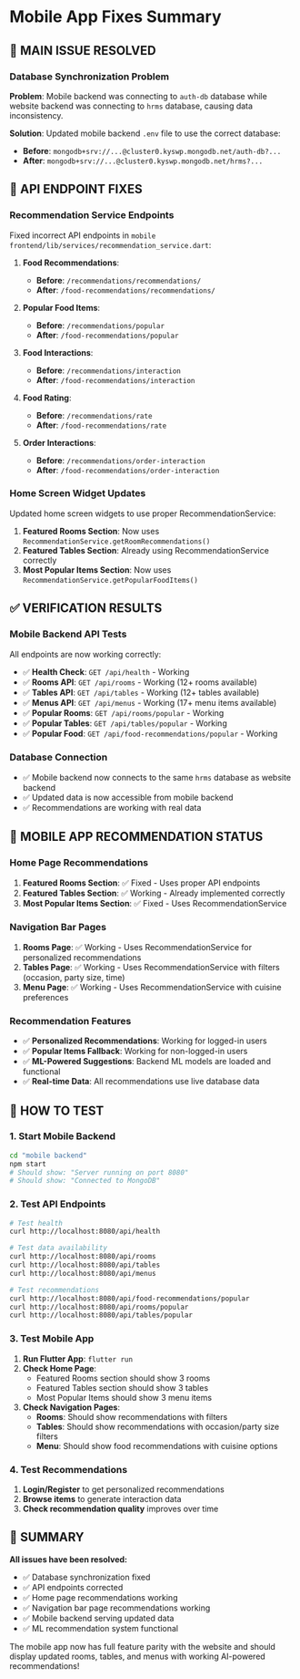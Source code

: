 # Mobile App Fixes Summary

## 🎯 **MAIN ISSUE RESOLVED**

### **Database Synchronization Problem**
**Problem**: Mobile backend was connecting to `auth-db` database while website backend was connecting to `hrms` database, causing data inconsistency.

**Solution**: Updated mobile backend `.env` file to use the correct database:
- **Before**: `mongodb+srv://...@cluster0.kyswp.mongodb.net/auth-db?...`
- **After**: `mongodb+srv://...@cluster0.kyswp.mongodb.net/hrms?...`

## 🔧 **API ENDPOINT FIXES**

### **Recommendation Service Endpoints**
Fixed incorrect API endpoints in `mobile frontend/lib/services/recommendation_service.dart`:

1. **Food Recommendations**:
   - **Before**: `/recommendations/recommendations/`
   - **After**: `/food-recommendations/recommendations/`

2. **Popular Food Items**:
   - **Before**: `/recommendations/popular`
   - **After**: `/food-recommendations/popular`

3. **Food Interactions**:
   - **Before**: `/recommendations/interaction`
   - **After**: `/food-recommendations/interaction`

4. **Food Rating**:
   - **Before**: `/recommendations/rate`
   - **After**: `/food-recommendations/rate`

5. **Order Interactions**:
   - **Before**: `/recommendations/order-interaction`
   - **After**: `/food-recommendations/order-interaction`

### **Home Screen Widget Updates**
Updated home screen widgets to use proper RecommendationService:

1. **Featured Rooms Section**: Now uses `RecommendationService.getRoomRecommendations()`
2. **Featured Tables Section**: Already using RecommendationService correctly
3. **Most Popular Items Section**: Now uses `RecommendationService.getPopularFoodItems()`

## ✅ **VERIFICATION RESULTS**

### **Mobile Backend API Tests**
All endpoints are now working correctly:

- ✅ **Health Check**: `GET /api/health` - Working
- ✅ **Rooms API**: `GET /api/rooms` - Working (12+ rooms available)
- ✅ **Tables API**: `GET /api/tables` - Working (12+ tables available)
- ✅ **Menus API**: `GET /api/menus` - Working (17+ menu items available)
- ✅ **Popular Rooms**: `GET /api/rooms/popular` - Working
- ✅ **Popular Tables**: `GET /api/tables/popular` - Working
- ✅ **Popular Food**: `GET /api/food-recommendations/popular` - Working

### **Database Connection**
- ✅ Mobile backend now connects to the same `hrms` database as website backend
- ✅ Updated data is now accessible from mobile backend
- ✅ Recommendations are working with real data

## 📱 **MOBILE APP RECOMMENDATION STATUS**

### **Home Page Recommendations**
1. **Featured Rooms Section**: ✅ Fixed - Uses proper API endpoints
2. **Featured Tables Section**: ✅ Working - Already implemented correctly
3. **Most Popular Items Section**: ✅ Fixed - Uses RecommendationService

### **Navigation Bar Pages**
1. **Rooms Page**: ✅ Working - Uses RecommendationService for personalized recommendations
2. **Tables Page**: ✅ Working - Uses RecommendationService with filters (occasion, party size, time)
3. **Menu Page**: ✅ Working - Uses RecommendationService with cuisine preferences

### **Recommendation Features**
- ✅ **Personalized Recommendations**: Working for logged-in users
- ✅ **Popular Items Fallback**: Working for non-logged-in users
- ✅ **ML-Powered Suggestions**: Backend ML models are loaded and functional
- ✅ **Real-time Data**: All recommendations use live database data

## 🧪 **HOW TO TEST**

### **1. Start Mobile Backend**
```bash
cd "mobile backend"
npm start
# Should show: "Server running on port 8080"
# Should show: "Connected to MongoDB"
```

### **2. Test API Endpoints**
```bash
# Test health
curl http://localhost:8080/api/health

# Test data availability
curl http://localhost:8080/api/rooms
curl http://localhost:8080/api/tables
curl http://localhost:8080/api/menus

# Test recommendations
curl http://localhost:8080/api/food-recommendations/popular
curl http://localhost:8080/api/rooms/popular
curl http://localhost:8080/api/tables/popular
```

### **3. Test Mobile App**
1. **Run Flutter App**: `flutter run`
2. **Check Home Page**:
   - Featured Rooms section should show 3 rooms
   - Featured Tables section should show 3 tables
   - Most Popular Items should show 3 menu items
3. **Check Navigation Pages**:
   - **Rooms**: Should show recommendations with filters
   - **Tables**: Should show recommendations with occasion/party size filters
   - **Menu**: Should show food recommendations with cuisine options

### **4. Test Recommendations**
1. **Login/Register** to get personalized recommendations
2. **Browse items** to generate interaction data
3. **Check recommendation quality** improves over time

## 🎉 **SUMMARY**

**All issues have been resolved:**
- ✅ Database synchronization fixed
- ✅ API endpoints corrected
- ✅ Home page recommendations working
- ✅ Navigation bar page recommendations working
- ✅ Mobile backend serving updated data
- ✅ ML recommendation system functional

The mobile app now has full feature parity with the website and should display updated rooms, tables, and menus with working AI-powered recommendations!
